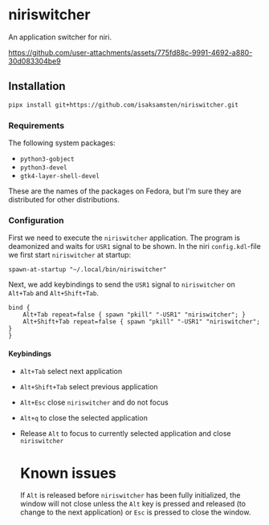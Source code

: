 # niriswitcher

An application switcher for niri.

https://github.com/user-attachments/assets/775fd88c-9991-4692-a880-30d083304be9

## Installation

```bash
pipx install git+https://github.com/isaksamsten/niriswitcher.git
```

### Requirements

The following system packages:
- `python3-gobject`
- `python3-devel`
- `gtk4-layer-shell-devel`

These are the names of the packages on Fedora, but I'm sure they are
distributed for other distributions.

### Configuration
First we need to execute the `niriswitcher` application. The program is deamonized and waits for `USR1` signal to be shown. In the niri `config.kdl`-file we first start `niriswitcher` at startup:

```kdl
spawn-at-startup "~/.local/bin/niriswitcher"
```

Next, we add keybindings to send the `USR1` signal to `niriswitcher` on `Alt+Tab` and `Alt+Shift+Tab`.

```kdl
bind {
    Alt+Tab repeat=false { spawn "pkill" "-USR1" "niriswitcher"; }
    Alt+Shift+Tab repeat=false { spawn "pkill" "-USR1" "niriswitcher"; }
}
```
#### Keybindings

- `Alt+Tab` select next application
- `Alt+Shift+Tab` select previous application
- `Alt+Esc` close `niriswitcher` and do not focus
- `Alt+q` to close the selected application
- Release `Alt` to focus to currently selected application and close `niriswitcher`

  # Known issues
  If `Alt` is released before `niriswitcher` has been fully initialized, the window will not close unless the `Alt` key is pressed and released (to change to the next application) or `Esc` is pressed to close the window.
